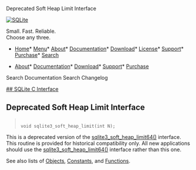 




Deprecated Soft Heap Limit Interface




[![SQLite](../images/sqlite370_banner.gif)](../index.html)


Small. Fast. Reliable.  
Choose any three.


* [Home](../index.html)* [Menu](javascript:void(0))* [About](../about.html)* [Documentation](../docs.html)* [Download](../download.html)* [License](../copyright.html)* [Support](../support.html)* [Purchase](../prosupport.html)* [Search](javascript:void(0))




* [About](../about.html)* [Documentation](../docs.html)* [Download](../download.html)* [Support](../support.html)* [Purchase](../prosupport.html)






Search Documentation
Search Changelog









[## SQLite C Interface](../c3ref/intro.html)
## Deprecated Soft Heap Limit Interface




> ```
> 
> void sqlite3_soft_heap_limit(int N);
> 
> ```



This is a deprecated version of the [sqlite3\_soft\_heap\_limit64()](../c3ref/hard_heap_limit64.html)
interface. This routine is provided for historical compatibility
only. All new applications should use the
[sqlite3\_soft\_heap\_limit64()](../c3ref/hard_heap_limit64.html) interface rather than this one.


See also lists of
 [Objects](../c3ref/objlist.html),
 [Constants](../c3ref/constlist.html), and
 [Functions](../c3ref/funclist.html).


